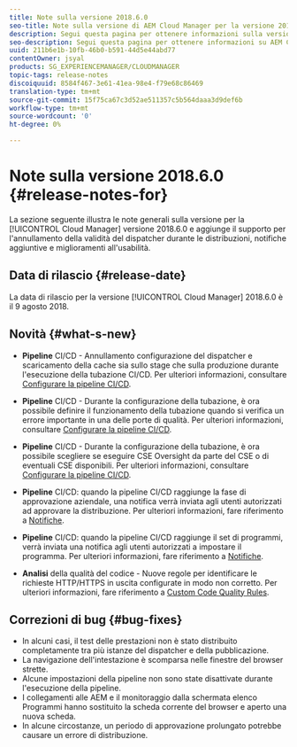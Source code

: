 ```yaml
---
title: Note sulla versione 2018.6.0
seo-title: Note sulla versione di AEM Cloud Manager per la versione 2018.6.0
description: Segui questa pagina per ottenere informazioni sulla versione 2018.6.0 di Cloud Manager.
seo-description: Segui questa pagina per ottenere informazioni su AEM Cloud Manager Release 2018.6.0.
uuid: 211b6e1b-10fb-46b0-b591-44d5e44abd77
contentOwner: jsyal
products: SG_EXPERIENCEMANAGER/CLOUDMANAGER
topic-tags: release-notes
discoiquuid: 8584f467-3e61-41ea-98e4-f79e68c86469
translation-type: tm+mt
source-git-commit: 15f75ca67c3d52ae511357c5b564daaa3d9def6b
workflow-type: tm+mt
source-wordcount: '0'
ht-degree: 0%

---
```



# Note sulla versione 2018.6.0 {#release-notes-for}

La sezione seguente illustra le note generali sulla versione per la [!UICONTROL Cloud Manager] versione 2018.6.0 e aggiunge il supporto per l&#39;annullamento della validità del dispatcher durante le distribuzioni, notifiche aggiuntive e miglioramenti all&#39;usabilità.

## Data di rilascio {#release-date}

La data di rilascio per la versione [!UICONTROL Cloud Manager] 2018.6.0 è il 9 agosto 2018.

## Novità {#what-s-new}

* **Pipeline**  CI/CD - Annullamento configurazione del dispatcher e scaricamento della cache sia sullo stage che sulla produzione durante l&#39;esecuzione della tubazione CI/CD. Per ulteriori informazioni, consultare [Configurare la pipeline CI/CD](configuring-pipeline.md).

* **Pipeline**  CI/CD - Durante la configurazione della tubazione, è ora possibile definire il funzionamento della tubazione quando si verifica un errore importante in una delle porte di qualità. Per ulteriori informazioni, consultare [Configurare la pipeline CI/CD](configuring-pipeline.md).

* **Pipeline**  CI/CD - Durante la configurazione della tubazione, è ora possibile scegliere se eseguire CSE Oversight da parte del CSE o di eventuali CSE disponibili. Per ulteriori informazioni, consultare [Configurare la pipeline CI/CD](configuring-pipeline.md).

* **Pipeline**  CI/CD: quando la pipeline CI/CD raggiunge la fase di approvazione aziendale, una notifica verrà inviata agli utenti autorizzati ad approvare la distribuzione. Per ulteriori informazioni, fare riferimento a [Notifiche](notifications.md).

* **Pipeline**  CI/CD: quando la pipeline CI/CD raggiunge il set di programmi, verrà inviata una notifica agli utenti autorizzati a impostare il programma. Per ulteriori informazioni, fare riferimento a [Notifiche](notifications.md).

* **Analisi**  della qualità del codice - Nuove regole per identificare le richieste HTTP/HTTPS in uscita configurate in modo non corretto. Per ulteriori informazioni, fare riferimento a [Custom Code Quality Rules](custom-code-quality-rules.md).

## Correzioni di bug {#bug-fixes}

* In alcuni casi, il test delle prestazioni non è stato distribuito completamente tra più istanze del dispatcher e della pubblicazione.
* La navigazione dell&#39;intestazione è scomparsa nelle finestre del browser strette.
* Alcune impostazioni della pipeline non sono state disattivate durante l&#39;esecuzione della pipeline.
* I collegamenti alle AEM e il monitoraggio dalla schermata elenco Programmi hanno sostituito la scheda corrente del browser e aperto una nuova scheda.
* In alcune circostanze, un periodo di approvazione prolungato potrebbe causare un errore di distribuzione.
